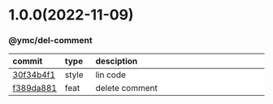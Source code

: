
<style>
table{
    display:table;
    width:100%;
}
table th:nth-of-type(1),table th:nth-of-type(2) {
    width:12%;
}
</style>


<a name="1.0.0"></a>
# 1.0.0(2022-11-09)
### @ymc/del-comment

<div align="center" style="margin-left: auto;margin-right: auto;background:white;">

commit|type|desciption
:----|:----|:----
[30f34b4f1](https://github.com/ymc-github/js-idea/commit/130f34b4f1a56af95abb5b5ee3ca0915e5e492e6)|style|lin code
[f389da881](https://github.com/ymc-github/js-idea/commit/6f389da881184660bbe20a250ff159d9b0685fe7)|feat|delete comment

</div>